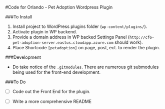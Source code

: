 #Code for Orlando - Pet Adoption Wordpress Plugin

###To Install
1. Install project to WordPress plugins folder (`wp-content/plugins/`).
2. Activate plugin in WP backend.
3. Provide a domain address in WP backed Settings Panel (`http://cfo-pet-adoption-server.eastus.cloudapp.azure.com` should work).
4. Place Shortcode `[petadoption]` on page, post, ect. to render the plugin.

###Development
* Do take notice of the `.gitmodules`. There are numerous git submodules being used for the front-end development.

###To Do
- [ ] Code out the Front End for the plugin.
- [ ] Write a more comprehensive README

